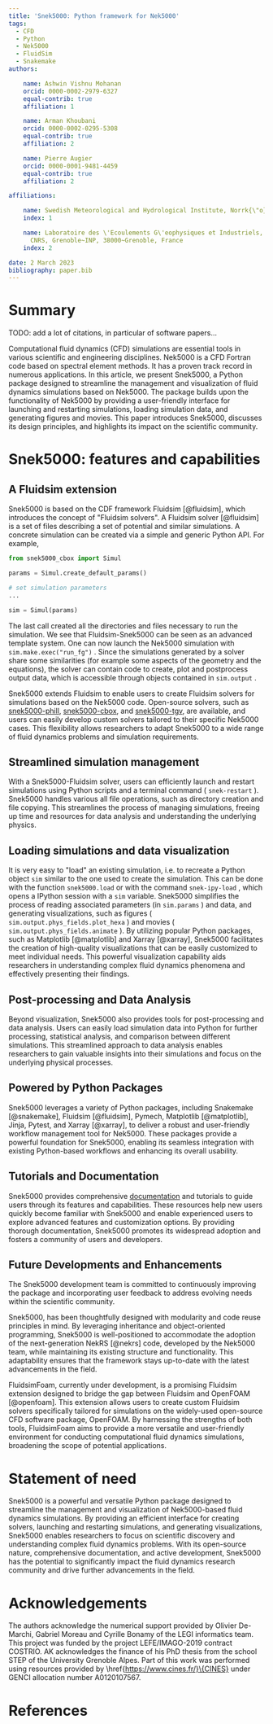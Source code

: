 ```yaml
---
title: 'Snek5000: Python framework for Nek5000'
tags:
  - CFD
  - Python
  - Nek5000
  - FluidSim
  - Snakemake
authors:

    name: Ashwin Vishnu Mohanan
    orcid: 0000-0002-2979-6327
    equal-contrib: true
    affiliation: 1

    name: Arman Khoubani
    orcid: 0000-0002-0295-5308
    equal-contrib: true
    affiliation: 2

    name: Pierre Augier
    orcid: 0000-0001-9481-4459
    equal-contrib: true
    affiliation: 2

affiliations:

    name: Swedish Meteorological and Hydrological Institute, Norrk{\"o}ping, Sweden
    index: 1

    name: Laboratoire des \'Ecoulements G\'eophysiques et Industriels, Universit\'e~Grenoble~Alpes, 
      CNRS, Grenoble~INP, 38000~Grenoble, France
    index: 2

date: 2 March 2023
bibliography: paper.bib
---
```


# Summary

TODO: add a lot of citations, in particular of software papers...

Computational fluid dynamics (CFD) simulations are essential tools in various scientific
and engineering disciplines. Nek5000 is a CFD Fortran code based on spectral element
methods. It has a proven track record in numerous applications. In this article, we
present Snek5000, a Python package designed to streamline the management and
visualization of fluid dynamics simulations based on Nek5000. The package builds upon
the functionality of Nek5000 by providing a user-friendly interface for launching and
restarting simulations, loading simulation data, and generating figures and movies. This
paper introduces Snek5000, discusses its design principles, and highlights its impact on
the scientific community.

# Snek5000: features and capabilities

## A Fluidsim extension

Snek5000 is based on the CDF framework Fluidsim \[@fluidsim\], which introduces the concept of
"Fluidsim solvers". A Fluidsim solver \[@fluidsim\] is a set of files describing a set of potential
and similar simulations. A concrete simulation can be created via a simple and generic
Python API. For example,

```python
from snek5000_cbox import Simul

params = Simul.create_default_params()

# set simulation parameters
...

sim = Simul(params)
```

The last call created all the directories and files necessary to run the simulation. We
see that Fluidsim-Snek5000 can be seen as an advanced template system. One can now
launch the Nek5000 simulation with `sim.make.exec("run_fg")` . Since the simulations
generated by a solver share some similarities (for example some aspects of the geometry
and the equations), the solver can contain code to create, plot and postprocess output
data, which is accessible through objects contained in `sim.output` .

Snek5000 extends Fluidsim to enable users to create Fluidsim solvers for simulations
based on the Nek5000 code. Open-source solvers, such as [snek5000-phill](https://github.com/snek5000/snek5000-phill), [snek5000-cbox](https://github.com/snek5000/snek5000-cbox),
and [snek5000-tgv](https://github.com/snek5000/snek5000/tree/main/docs/examples/snek5000-tgv), are available, and users can easily develop custom solvers tailored to
their specific Nek5000 cases. This flexibility allows researchers to adapt Snek5000 to a
wide range of fluid dynamics problems and simulation requirements.

## Streamlined simulation management

With a Snek5000-Fluidsim solver, users can efficiently launch and restart simulations
using Python scripts and a terminal command ( `snek-restart` ). Snek5000 handles various
all file operations, such as directory creation and file copying. This streamlines the
process of managing simulations, freeing up time and resources for data analysis and
understanding the underlying physics.

## Loading simulations and data visualization

It is very easy to "load" an existing simulation, i.e. to recreate a Python object `sim` similar to the one used to create the simulation. This can be done with the function
`snek5000.load` or with the command `snek-ipy-load` , which opens a IPython session with
a `sim` variable. Snek5000 simplifies the process of reading associated parameters (in
`sim.params` ) and data, and generating visualizations, such as figures ( `sim.output.phys_fields.plot_hexa` ) and movies ( `sim.output.phys_fields.animate` ). By
utilizing popular Python packages, such as Matplotlib \[@matplotlib\] and Xarray \[@xarray\], Snek5000 facilitates the creation of high-quality visualizations that can be easily customized to meet
individual needs. This powerful visualization capability aids researchers in
understanding complex fluid dynamics phenomena and effectively presenting their
findings.

## Post-processing and Data Analysis

Beyond visualization, Snek5000 also provides tools for post-processing and data
analysis. Users can easily load simulation data into Python for further processing,
statistical analysis, and comparison between different simulations. This streamlined
approach to data analysis enables researchers to gain valuable insights into their
simulations and focus on the underlying physical processes.

## Powered by Python Packages

Snek5000 leverages a variety of Python packages, including Snakemake \[@snakemake\], Fluidsim \[@fluidsim\], Pymech, Matplotlib \[@matplotlib\], Jinja, Pytest, and Xarray \[@xarray\], to deliver a robust and user-friendly workflow management tool for Nek5000. These packages provide a powerful foundation for Snek5000, enabling its seamless integration with existing Python-based workflows and enhancing its overall usability.

## Tutorials and Documentation

Snek5000 provides comprehensive [documentation](https://snek5000.readthedocs.io/) and
tutorials to guide users through its features and capabilities. These resources help new
users quickly become familiar with Snek5000 and enable experienced users to explore
advanced features and customization options. By providing thorough documentation,
Snek5000 promotes its widespread adoption and fosters a community of users and
developers.

## Future Developments and Enhancements

The Snek5000 development team is committed to continuously improving the package and
incorporating user feedback to address evolving needs within the scientific community.

Snek5000, has been thoughtfully designed with modularity and code reuse principles in mind. By leveraging inheritance and object-oriented programming, Snek5000 is well-positioned to accommodate the adoption of the next-generation NekRS \[@nekrs\] code, developed by the Nek5000 team, while maintaining its existing structure and functionality. This adaptability ensures that the framework stays up-to-date with the latest advancements in the field.

FluidsimFoam, currently under development, is a promising Fluidsim extension designed to bridge the gap between Fluidsim and OpenFOAM \[@openfoam\]. This extension allows users to create custom Fluidsim solvers specifically tailored for simulations on the widely-used open-source CFD software package, OpenFOAM. By harnessing the strengths of both tools, FluidsimFoam aims to provide a more versatile and user-friendly environment for conducting computational fluid dynamics simulations, broadening the scope of potential applications.

# Statement of need

Snek5000 is a powerful and versatile Python package designed to streamline the
management and visualization of Nek5000-based fluid dynamics simulations. By providing
an efficient interface for creating solvers, launching and restarting simulations, and
generating visualizations, Snek5000 enables researchers to focus on scientific discovery
and understanding complex fluid dynamics problems. With its open-source nature,
comprehensive documentation, and active development, Snek5000 has the potential to
significantly impact the fluid dynamics research community and drive further
advancements in the field.

# Acknowledgements

The authors acknowledge the numerical support provided by Olivier De-Marchi,
Gabriel Moreau and Cyrille Bonamy of the LEGI informatics team. This project
was funded by the project LEFE/IMAGO-2019 contract COSTRIO. AK acknowledges the
finance of his PhD thesis from the school STEP of the University Grenoble
Alpes. Part of this work was performed using resources provided by
\\href{https://www.cines.fr/}\{CINES} under GENCI allocation number A0120107567.

# References
